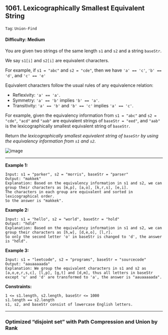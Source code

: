 ## 1061. Lexicographically Smallest Equivalent String

```Tag```: ```Union-Find```

#### Difficulty: Medium

You are given two strings of the same length ```s1``` and ```s2``` and a string ```baseStr```.

We say ```s1[i]``` and ```s2[i]``` are equivalent characters.

For example, if ```s1 = "abc"``` and ```s2 = "cde"```, then we have ```'a' == 'c'```, ```'b' == 'd'```, and ```'c' == 'e'```

Equivalent characters follow the usual rules of any equivalence relation:

- Reflexivity: ```'a' == 'a'```.
- Symmetry: ```'a' == 'b'``` implies ```'b' == 'a'```.
- Transitivity: ```'a' == 'b'``` and ```'b' == 'c'``` implies ```'a' == 'c'```.

For example, given the equivalency information from ```s1 = "abc"``` and ```s2 = "cde"```, ```"acd"``` and ```"aab"``` are equivalent strings of ```baseStr = "eed"```, and ```"aab"``` is the lexicographically smallest equivalent string of ```baseStr```.

Return _the lexicographically smallest equivalent string of ```baseStr``` by using the equivalency information from ```s1``` and ```s2```_.

![image](https://user-images.githubusercontent.com/35042430/212457305-d8cfebe4-2492-4982-a181-ea37b57bfd7a.png)

---

__Example 1:__
```
Input: s1 = "parker", s2 = "morris", baseStr = "parser"
Output: "makkek"
Explanation: Based on the equivalency information in s1 and s2, we can group their characters as [m,p], [a,o], [k,r,s], [e,i].
The characters in each group are equivalent and sorted in lexicographical order.
So the answer is "makkek".
```

__Example 2:__
```
Input: s1 = "hello", s2 = "world", baseStr = "hold"
Output: "hdld"
Explanation: Based on the equivalency information in s1 and s2, we can group their characters as [h,w], [d,e,o], [l,r].
So only the second letter 'o' in baseStr is changed to 'd', the answer is "hdld".
```

__Example 3:__
```
Input: s1 = "leetcode", s2 = "programs", baseStr = "sourcecode"
Output: "aauaaaaada"
Explanation: We group the equivalent characters in s1 and s2 as [a,o,e,r,s,c], [l,p], [g,t] and [d,m], thus all letters in baseStr except 'u' and 'd' are transformed to 'a', the answer is "aauaaaaada".
```

__Constraints:__
```
1 <= s1.length, s2.length, baseStr <= 1000
s1.length == s2.length
s1, s2, and baseStr consist of lowercase English letters.
```

---

### Optimized “disjoint set” with Path Compression and Union by Rank

```Python


```
